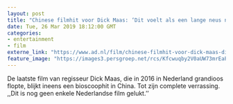 ```yaml
---
layout: post
title: "Chinese filmhit voor Dick Maas: ‘Dit voelt als een lange neus naar Nederland’"
date: Tue, 26 Mar 2019 18:12:00 GMT
categories: 
- entertainment 
- film 
externe_link: "https://www.ad.nl/film/chinese-filmhit-voor-dick-maas-dit-voelt-als-een-lange-neus-naar-nederland~a08120e1/"
feature_image: "https://images3.persgroep.net/rcs/Kfcwuqby2V0aUW73mrEaPeYBglo/diocontent/144215739/_fitwidth/400/?appId=21791a8992982cd8da851550a453bd7f&quality=0.7"
---
```


De laatste film van regisseur Dick Maas, die in 2016 in Nederland grandioos flopte, blijkt ineens een bioscoophit in China. Tot zijn complete verrassing. ,,Dit is nog geen enkele Nederlandse film gelukt.’’
